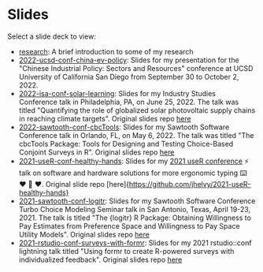 
# Slides

Select a slide deck to view:

- [research](https://slides.jhelvy.com/research): A brief introduction to some of my research
- [2022-ucsd-conf-china-ev-policy](https://slides.jhelvy.com/2022-ucsd-conf-china-ev-policy): Slides for my presentation for the "Chinese Industrial Policy: Sectors and Resources" conference at UCSD University of California San Diego from September 30 to October 2, 2022.
- [2022-isa-conf-solar-learning](https://slides.jhelvy.com/2022-isa-conf-solar-learning): Slides for my Industry Studies Conference talk in Philadelphia, PA, on June 25, 2022. The talk was titled "Quantifying the role of globalized solar photovoltaic supply chains in reaching climate targets". Original slides repo [here](https://github.com/jhelvy/2022-isa-conf-solar)
- [2022-sawtooth-conf-cbcTools](https://slides.jhelvy.com/2022-sawtooth-conf-cbcTools): Slides for my Sawtooth Software Conference talk in Orlando, FL, on May 6, 2022. The talk was titled "The cbcTools Package: Tools for Designing and Testing Choice-Based Conjoint Surveys in R". Original slides repo [here](https://github.com/jhelvy/2022-sawtooth-conf)
- [2021-useR-conf-healthy-hands](https://slides.jhelvy.com/2021-useR-conf-healthy-hands): Slides for my [2021 useR conference](https://user2021.r-project.org/) ⚡️ talk on software and hardware solutions for more ergonomic typing ⌨️ ❤️ 🙌 ❤️. Original slide repo [here]{https://github.com/jhelvy/2021-useR-healthy-hands}
- [2021-sawtooth-conf-logitr](https://slides.jhelvy.com/2021-sawtooth-conf-logitr): Slides for my Sawtooth Software Conference Turbo Choice Modeling Seminar talk in San Antonio, Texas, April 19-23, 2021. The talk is titled "The {logitr} R Package: Obtaining Willingness to Pay Estimates from Preference Space and Willingness to Pay Space Utility Models". Original slides repo [here](https://github.com/jhelvy/2021-sawtooth-conf)
- [2021-rstudio-conf-surveys-with-formr](https://slides.jhelvy.com/2021-rstudio-conf-surveys-with-formr): Slides for my 2021 rstudio::conf lightning talk titled "Using formr to create R-powered surveys with individualized feedback". Original slides repo [here](https://github.com/jhelvy/surveys-with-formr)
